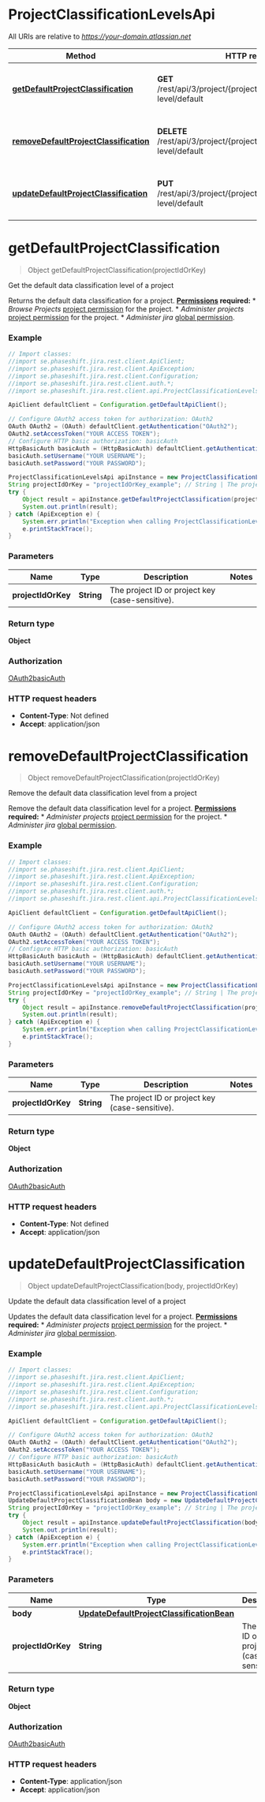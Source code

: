 # ProjectClassificationLevelsApi

All URIs are relative to *https://your-domain.atlassian.net*

Method | HTTP request | Description
------------- | ------------- | -------------
[**getDefaultProjectClassification**](ProjectClassificationLevelsApi.md#getDefaultProjectClassification) | **GET** /rest/api/3/project/{projectIdOrKey}/classification-level/default | Get the default data classification level of a project
[**removeDefaultProjectClassification**](ProjectClassificationLevelsApi.md#removeDefaultProjectClassification) | **DELETE** /rest/api/3/project/{projectIdOrKey}/classification-level/default | Remove the default data classification level from a project
[**updateDefaultProjectClassification**](ProjectClassificationLevelsApi.md#updateDefaultProjectClassification) | **PUT** /rest/api/3/project/{projectIdOrKey}/classification-level/default | Update the default data classification level of a project

<a name="getDefaultProjectClassification"></a>
# **getDefaultProjectClassification**
> Object getDefaultProjectClassification(projectIdOrKey)

Get the default data classification level of a project

Returns the default data classification for a project.  **[Permissions](#permissions) required:**   *  *Browse Projects* [project permission](https://confluence.atlassian.com/x/yodKLg) for the project.  *  *Administer projects* [project permission](https://confluence.atlassian.com/x/yodKLg) for the project.  *  *Administer jira* [global permission](https://confluence.atlassian.com/x/x4dKLg).

### Example
```java
// Import classes:
//import se.phaseshift.jira.rest.client.ApiClient;
//import se.phaseshift.jira.rest.client.ApiException;
//import se.phaseshift.jira.rest.client.Configuration;
//import se.phaseshift.jira.rest.client.auth.*;
//import se.phaseshift.jira.rest.client.api.ProjectClassificationLevelsApi;

ApiClient defaultClient = Configuration.getDefaultApiClient();

// Configure OAuth2 access token for authorization: OAuth2
OAuth OAuth2 = (OAuth) defaultClient.getAuthentication("OAuth2");
OAuth2.setAccessToken("YOUR ACCESS TOKEN");
// Configure HTTP basic authorization: basicAuth
HttpBasicAuth basicAuth = (HttpBasicAuth) defaultClient.getAuthentication("basicAuth");
basicAuth.setUsername("YOUR USERNAME");
basicAuth.setPassword("YOUR PASSWORD");

ProjectClassificationLevelsApi apiInstance = new ProjectClassificationLevelsApi();
String projectIdOrKey = "projectIdOrKey_example"; // String | The project ID or project key (case-sensitive).
try {
    Object result = apiInstance.getDefaultProjectClassification(projectIdOrKey);
    System.out.println(result);
} catch (ApiException e) {
    System.err.println("Exception when calling ProjectClassificationLevelsApi#getDefaultProjectClassification");
    e.printStackTrace();
}
```

### Parameters

Name | Type | Description  | Notes
------------- | ------------- | ------------- | -------------
 **projectIdOrKey** | **String**| The project ID or project key (case-sensitive). |

### Return type

**Object**

### Authorization

[OAuth2](../README.md#OAuth2)[basicAuth](../README.md#basicAuth)

### HTTP request headers

 - **Content-Type**: Not defined
 - **Accept**: application/json

<a name="removeDefaultProjectClassification"></a>
# **removeDefaultProjectClassification**
> Object removeDefaultProjectClassification(projectIdOrKey)

Remove the default data classification level from a project

Remove the default data classification level for a project.  **[Permissions](#permissions) required:**   *  *Administer projects* [project permission](https://confluence.atlassian.com/x/yodKLg) for the project.  *  *Administer jira* [global permission](https://confluence.atlassian.com/x/x4dKLg).

### Example
```java
// Import classes:
//import se.phaseshift.jira.rest.client.ApiClient;
//import se.phaseshift.jira.rest.client.ApiException;
//import se.phaseshift.jira.rest.client.Configuration;
//import se.phaseshift.jira.rest.client.auth.*;
//import se.phaseshift.jira.rest.client.api.ProjectClassificationLevelsApi;

ApiClient defaultClient = Configuration.getDefaultApiClient();

// Configure OAuth2 access token for authorization: OAuth2
OAuth OAuth2 = (OAuth) defaultClient.getAuthentication("OAuth2");
OAuth2.setAccessToken("YOUR ACCESS TOKEN");
// Configure HTTP basic authorization: basicAuth
HttpBasicAuth basicAuth = (HttpBasicAuth) defaultClient.getAuthentication("basicAuth");
basicAuth.setUsername("YOUR USERNAME");
basicAuth.setPassword("YOUR PASSWORD");

ProjectClassificationLevelsApi apiInstance = new ProjectClassificationLevelsApi();
String projectIdOrKey = "projectIdOrKey_example"; // String | The project ID or project key (case-sensitive).
try {
    Object result = apiInstance.removeDefaultProjectClassification(projectIdOrKey);
    System.out.println(result);
} catch (ApiException e) {
    System.err.println("Exception when calling ProjectClassificationLevelsApi#removeDefaultProjectClassification");
    e.printStackTrace();
}
```

### Parameters

Name | Type | Description  | Notes
------------- | ------------- | ------------- | -------------
 **projectIdOrKey** | **String**| The project ID or project key (case-sensitive). |

### Return type

**Object**

### Authorization

[OAuth2](../README.md#OAuth2)[basicAuth](../README.md#basicAuth)

### HTTP request headers

 - **Content-Type**: Not defined
 - **Accept**: application/json

<a name="updateDefaultProjectClassification"></a>
# **updateDefaultProjectClassification**
> Object updateDefaultProjectClassification(body, projectIdOrKey)

Update the default data classification level of a project

Updates the default data classification level for a project.  **[Permissions](#permissions) required:**   *  *Administer projects* [project permission](https://confluence.atlassian.com/x/yodKLg) for the project.  *  *Administer jira* [global permission](https://confluence.atlassian.com/x/x4dKLg).

### Example
```java
// Import classes:
//import se.phaseshift.jira.rest.client.ApiClient;
//import se.phaseshift.jira.rest.client.ApiException;
//import se.phaseshift.jira.rest.client.Configuration;
//import se.phaseshift.jira.rest.client.auth.*;
//import se.phaseshift.jira.rest.client.api.ProjectClassificationLevelsApi;

ApiClient defaultClient = Configuration.getDefaultApiClient();

// Configure OAuth2 access token for authorization: OAuth2
OAuth OAuth2 = (OAuth) defaultClient.getAuthentication("OAuth2");
OAuth2.setAccessToken("YOUR ACCESS TOKEN");
// Configure HTTP basic authorization: basicAuth
HttpBasicAuth basicAuth = (HttpBasicAuth) defaultClient.getAuthentication("basicAuth");
basicAuth.setUsername("YOUR USERNAME");
basicAuth.setPassword("YOUR PASSWORD");

ProjectClassificationLevelsApi apiInstance = new ProjectClassificationLevelsApi();
UpdateDefaultProjectClassificationBean body = new UpdateDefaultProjectClassificationBean(); // UpdateDefaultProjectClassificationBean | 
String projectIdOrKey = "projectIdOrKey_example"; // String | The project ID or project key (case-sensitive).
try {
    Object result = apiInstance.updateDefaultProjectClassification(body, projectIdOrKey);
    System.out.println(result);
} catch (ApiException e) {
    System.err.println("Exception when calling ProjectClassificationLevelsApi#updateDefaultProjectClassification");
    e.printStackTrace();
}
```

### Parameters

Name | Type | Description  | Notes
------------- | ------------- | ------------- | -------------
 **body** | [**UpdateDefaultProjectClassificationBean**](UpdateDefaultProjectClassificationBean.md)|  |
 **projectIdOrKey** | **String**| The project ID or project key (case-sensitive). |

### Return type

**Object**

### Authorization

[OAuth2](../README.md#OAuth2)[basicAuth](../README.md#basicAuth)

### HTTP request headers

 - **Content-Type**: application/json
 - **Accept**: application/json


